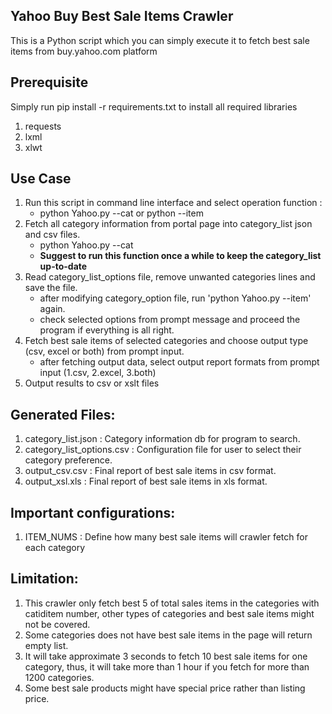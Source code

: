 ## Yahoo Buy  Best Sale Items Crawler
This is a Python script which you can simply execute it to fetch best sale items from buy.yahoo.com platform

## Prerequisite
Simply run pip install -r requirements.txt to install all required libraries
1. requests
2. lxml
3. xlwt

## Use Case
1. Run this script in command line interface and select operation function :
   - python Yahoo.py --cat or python --item
2. Fetch all category information from portal page into category_list json and csv files.
   - python Yahoo.py --cat
   - **Suggest to run this function once a while to keep the category_list up-to-date**  
3. Read category_list_options file, remove unwanted categories lines and save the file.
   - after modifying category_option file, run 'python Yahoo.py --item' again.
   - check selected options from prompt message and proceed the program if everything is all right.
4. Fetch best sale items of selected categories and choose output type (csv, excel or both) from prompt input.
   - after fetching output data, select output report formats from prompt input (1.csv, 2.excel, 3.both)
5. Output results to csv or xslt files

## Generated Files:
1. category_list.json : Category information db for program to search.
2. category_list_options.csv : Configuration file for user to select their category preference.
3. output_csv.csv : Final report of best sale items in csv format.
4. output_xsl.xls : Final report of best sale items in xls format.

## Important configurations:
1.  ITEM_NUMS : Define how many best sale items will crawler fetch for each category

## Limitation:
1. This crawler only fetch best 5 of total sales items in the categories with catiditem number,
   other types of categories and best sale items might not be covered.
2. Some categories does not have best sale items in the page will return empty list.
3. It will take approximate 3 seconds to fetch 10 best sale items for one category,
   thus, it will take more than 1 hour if you fetch for more than 1200 categories.
4. Some best sale products might have special price rather than listing price.
